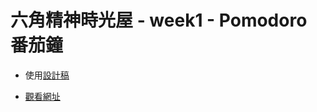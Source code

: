 # 六角精神時光屋 - week1 - Pomodoro 番茄鐘

- 使用[設計稿](https://xd.adobe.com/spec/4f6eb081-4411-4b48-69ae-34b92df3f3e4-395f/)

- [觀看網址](https://tianyili.github.io/the-f2e-w1-pomodoro)